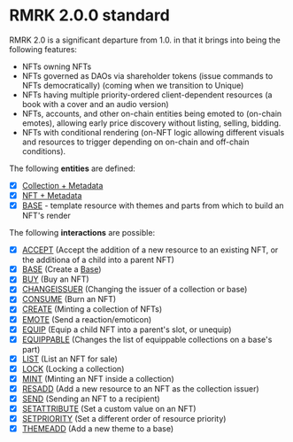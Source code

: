 # RMRK 2.0.0 standard

RMRK 2.0 is a significant departure from 1.0. in that it brings into being the following features:

- NFTs owning NFTs
- NFTs governed as DAOs via shareholder tokens (issue commands to NFTs democratically) (coming when
  we transition to Unique)
- NFTs having multiple priority-ordered client-dependent resources (a book with a cover and an audio
  version)
- NFTs, accounts, and other on-chain entities being emoted to (on-chain emotes), allowing early
  price discovery without listing, selling, bidding.
- NFTs with conditional rendering (on-NFT logic allowing different visuals and resources to trigger
  depending on on-chain and off-chain conditions).

The following **entities** are defined:

- [x] [Collection + Metadata](entities/collection.md)
- [x] [NFT + Metadata](entities/nft.md)
- [x] [BASE](entities/base.md) - template resource with themes and parts from which to build an
      NFT's render

The following **interactions** are possible:

- [x] [ACCEPT](interactions/accept.md) (Accept the addition of a new resource to an existing NFT, or
      the additiona of a child into a parent NFT)
- [x] [BASE](interactions/base.md) (Create a [Base](entities/base.md))
- [x] [BUY](interactions/buy.md) (Buy an NFT)
- [x] [CHANGEISSUER](interactions/changeissuer.md) (Changing the issuer of a collection or base)
- [x] [CONSUME](interactions/consume.md) (Burn an NFT)
- [x] [CREATE](interactions/create.md) (Minting a collection of NFTs)
- [x] [EMOTE](interactions/emote.md) (Send a reaction/emoticon)
- [x] [EQUIP](interactions/equip.md) (Equip a child NFT into a parent's slot, or unequip)
- [x] [EQUIPPABLE](interactions/equippable.md) (Changes the list of equippable collections on a
      base's part)
- [x] [LIST](interactions/list.md) (List an NFT for sale)
- [x] [LOCK](interactions/lock.md) (Locking a collection)
- [x] [MINT](interactions/mint.md) (Minting an NFT inside a collection)
- [x] [RESADD](interactions/resadd.md) (Add a new resource to an NFT as the collection issuer)
- [x] [SEND](interactions/send.md) (Sending an NFT to a recipient)
- [x] [SETATTRIBUTE](interactions/setattribute.md) (Set a custom value on an NFT)
- [x] [SETPRIORITY](interactions/setpriority.md) (Set a different order of resource priority)
- [x] [THEMEADD](interactions/themeadd.md) (Add a new theme to a base)
